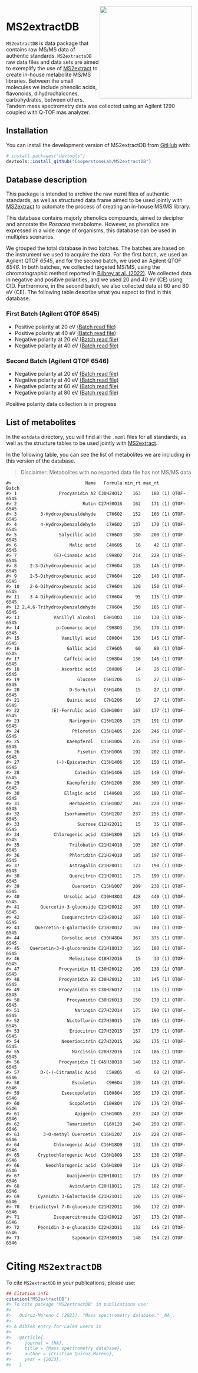 
<!-- README.md is generated from README.Rmd. Please edit that file -->

<img src="man/figures/MS2extractDB.png" align="right" height="250" style="float:right; height:250px;"/>

# MS2extractDB

<!-- badges: start -->
<!-- badges: end -->

`MS2extractDB` is data package that contains raw MS/MS data of authentic
standards. `MS2extractsDB` raw data files and data sets are aimed to
exemplify the use of
[MS2extract](https://cooperstonelab.github.io/MS2extract/) to create
in-house metabolite MS/MS libraries. Between the small molecules we
include phenolic acids, flavonoids, dihydrochalcones, carbohydrates,
between others. Tandem mass spectrometry data was collected using an
Agilent 1290 coupled with Q-TOF mas analyzer.

## Installation

You can install the development version of MS2extractDB from
[GitHub](https://github.com/CooperstoneLab/MS2extractDB) with:

``` r
# install.packages("devtools")
devtools::install_github("CooperstoneLab/MS2extractDB")
```

## Database description

This package is intended to archive the raw mzml files of authentic
standards, as well as structured data frame aimed to be used jointly
with [MS2extract](https://cooperstonelab.github.io/MS2extract/) to
automate the process of creating an in-house MS/MS library.

This database contains majorly phenolics compounds, aimed to decipher
and annotate the *Rosacea* metabolome. However, as phenolics are
expressed in a wide range of organisms, this database can be used in
multiples scenarios.

We grouped the total database in two batches. The batches are based on
the instrument we used to acquire the data. For the first batch, we used
an Agilent QTOF *6545*, and for the second batch, we used an Agilent
QTOF *6546*. In both batches, we collected targeted MS/MS, using the
chromatographic method reported in [Bilbrey at al.
(2022)](https://nph.onlinelibrary.wiley.com/doi/full/10.1111/nph.17693).
We collected data in negative and positive polarities, and we used 20
and 40 eV (CE) using CID. Furthermore, in the second batch, we also
collected data at 60 and 80 eV (CE). The following table describe what
you expect to find in this database.

### First Batch (Agilent QTOF 6545)

- Positive polarity at 20 eV [(Batch read
  file)](https://github.com/CooperstoneLab/MS2extractDB/blob/main/inst/extdata/batch_read_pos20_6545.csv)
- Positive polarity at 40 eV [(Batch read
  file)](https://github.com/CooperstoneLab/MS2extractDB/blob/main/inst/extdata/batch_read_neg40_6545.csv)
- Negative polarity at 20 eV [(Batch read
  file)](https://github.com/CooperstoneLab/MS2extractDB/blob/main/inst/extdata/batch_read_neg20.csv)
- Negative polarity at 40 eV [(Batch read
  file)](https://github.com/CooperstoneLab/MS2extractDB/blob/main/inst/extdata/batch_read_neg40.csv)

### Second Batch (Agilent QTOF 6546)

- Negative polarity at 20 eV [(Batch read
  file)](https://github.com/CooperstoneLab/MS2extractDB/blob/main/inst/extdata/read_neg20_6546_excel.csv)
- Negative polarity at 40 eV [(Batch read
  file)](https://github.com/CooperstoneLab/MS2extractDB/blob/main/inst/extdata/read_neg40_6546_excel.csv)
- Negative polarity at 60 eV [(Batch read
  file)](https://github.com/CooperstoneLab/MS2extractDB/blob/main/inst/extdata/read_neg60_6546_excel.csv)
- Negative polarity at 80 eV [(Batch read
  file)](https://github.com/CooperstoneLab/MS2extractDB/blob/main/inst/extdata/read_neg80_6546_excel.csv)

Positive polarity data collection is in progress

## List of metabolites

In the `extdata` directory, you will find all the `.mzml` files for all
standards, as well as the structure tables to be used jointly with
[MS2extract](https://cooperstonelab.github.io/MS2extract/).

In the following table, you can see the list of metabolites we are
including in this version of the database.

> Disclaimer: Metabolites with no reported data file has not MS/MS data

    #>                            Name   Formula min_rt max_rt         Batch
    #> 1                Procyanidin A2 C30H24O12    163    180 (1) QTOF-6545
    #> 2                         Rutin C27H30O16    162    171 (1) QTOF-6545
    #> 3         3-Hydroxybenzaldehyde    C7H6O2    152    166 (1) QTOF-6545
    #> 4         4-Hydroxybenzaldehyde    C7H6O2    137    170 (1) QTOF-6545
    #> 5                Salycilic acid    C7H6O3    180    200 (1) QTOF-6545
    #> 6                    Malic acid    C4H6O5     16     42 (1) QTOF-6545
    #> 7              (E)-Cinamic acid    C9H8O2    214    228 (1) QTOF-6545
    #> 8     2-3-Dihydroxybenzoic acid    C7H6O4    135    146 (1) QTOF-6545
    #> 9     2-5-Dihydroxybenzoic acid    C7H6O4    120    140 (1) QTOF-6545
    #> 10    2-6-Dihydroxybenzoic acid    C7H6O4    120    150 (1) QTOF-6545
    #> 11    3-4-Dihydroxybenzoic acid    C7H6O4     95    115 (1) QTOF-6545
    #> 12 2,4,6-Trihydroxybenzaldehyde    C7H6O4    150    165 (1) QTOF-6545
    #> 13             Vanillyl alcohol   C8H10O3    110    130 (1) QTOF-6545
    #> 14              p-Coumaric acid    C9H8O3    156    170 (1) QTOF-6545
    #> 15                Vanillyl acid    C8H8O4    136    145 (1) QTOF-6545
    #> 16                  Gallic acid    C7H6O5     60     80 (1) QTOF-6545
    #> 17                 Caffeic acid    C9H8O4    136    146 (1) QTOF-6545
    #> 18                Ascorbic acid    C6H8O6     14     26 (1) QTOF-6545
    #> 19                      Glucose   C6H12O6     15     27 (1) QTOF-6545
    #> 20                   D-Sorbitol   C6H14O6     15     27 (1) QTOF-6545
    #> 21                  Quinic acid   C7H12O6     16     27 (1) QTOF-6545
    #> 22            (E)-Ferrulic acid  C10H10O4    167    177 (1) QTOF-6545
    #> 23                   Naringenin  C15H12O5    175    191 (1) QTOF-6545
    #> 24                    Phloretin  C15H14O5    226    246 (1) QTOF-6545
    #> 25                  Kaempferol   C15H10O6    235    250 (1) QTOF-6545
    #> 26                      Fisetin  C15H10O6    192    202 (1) QTOF-6545
    #> 27              (-)-Epicatechin  C15H14O6    135    150 (1) QTOF-6545
    #> 28                     Catechin  C15H14O6    125    140 (1) QTOF-6545
    #> 29                  Kaempferide  C16H12O6    286    300 (1) QTOF-6545
    #> 30                 Ellagic acid   C14H6O8    165    180 (1) QTOF-6545
    #> 31                   Herbacetin  C15H10O7    203    220 (1) QTOF-6545
    #> 32                 Isorhamnetin  C16H12O7    237    255 (1) QTOF-6545
    #> 33                      Sucrose C12H22O11     15     35 (1) QTOF-6545
    #> 34             Chlorogenic acid  C16H18O9    125    145 (1) QTOF-6545
    #> 35                   Trilobatin C21H24O10    195    207 (1) QTOF-6545
    #> 36                   Phloridzin C21H24O10    185    197 (1) QTOF-6545
    #> 37                   Astragalin C21H20O11    173    190 (1) QTOF-6545
    #> 38                   Quercitrin C21H20O11    175    190 (1) QTOF-6545
    #> 39                    Quercetin  C15H10O7    209    230 (1) QTOF-6545
    #> 40                 Ursolic acid  C30H48O3    428    440 (1) QTOF-6545
    #> 41        Quercetin-3-glucoside C21H20O12    167    180 (1) QTOF-6545
    #> 42                Isoquercitrin C21H20O12    167    180 (1) QTOF-6545
    #> 43      Quercetin-3-galactoside C21H20O12    167    180 (1) QTOF-6545
    #> 44                Corsolic acid  C30H48O4    367    375 (1) QTOF-6545
    #> 45    Quercetin-3-O-glucoronide C21H18O13    165    180 (1) QTOF-6545
    #> 46                   Melezitose C18H32O16     15     33 (1) QTOF-6545
    #> 47               Procyanidin B1 C30H26O12    105    130 (1) QTOF-6545
    #> 48               Procyanidin B2 C30H26O12    133    145 (1) QTOF-6545
    #> 49               Procyanidin B3 C30H26O12    114    135 (1) QTOF-6545
    #> 50                  Procyanidin C30H26O13    150    170 (1) QTOF-6545
    #> 51                     Naringin C27H32O14    175    190 (1) QTOF-6545
    #> 52                  Nictoflorin C27H30O15    170    185 (1) QTOF-6545
    #> 53                   Eriocitrin C27H32O15    157    175 (1) QTOF-6545
    #> 54                Neoeriocitrin C27H32O15    162    175 (1) QTOF-6545
    #> 55                    Narcissin C28H32O16    174    186 (1) QTOF-6545
    #> 56               Procyanidin C1 C45H38O18    140    152 (1) QTOF-6545
    #> 57        D-(-)-Citramalic Acid    C5H8O5     45     60 (2) QTOF-6546
    #> 58                    Esculetin    C9H6O4    139    146 (2) QTOF-6546
    #> 59                Isoscopoletin   C10H8O4    165    170 (2) QTOF-6546
    #> 60                   Scopoletin   C10H8O4    170    176 (2) QTOF-6546
    #> 61                     Apigenin  C15H10O5    233    240 (2) QTOF-6546
    #> 62                  Tamarixetin   C16H12O    240    250 (2) QTOF-6546
    #> 63         3-O-methyl Quercetin  C16H12O7    219    228 (2) QTOF-6546
    #> 64             Chlorogenic Acid  C16H18O9    131    136 (2) QTOF-6546
    #> 65       Cryptochlorogenic Acid  C16H18O9    133    138 (2) QTOF-6546
    #> 66          Neochlorogenic acid  C16H18O9    114    126 (2) QTOF-6546
    #> 67                  Guaijaverin C20H18O11    173    185 (2) QTOF-6546
    #> 68                   Avicularin C20H18O11    175    182 (2) QTOF-6546
    #> 69       Cyanidin 3-Galactoside C21H21O11    120    135 (2) QTOF-6546
    #> 70    Eriodictyol 7-O-glucoside C21H22O11    166    172 (2) QTOF-6546
    #> 71             Isoquercitroside C21H20O12    167    173 (2) QTOF-6546
    #> 72       Peonidin 3-o-glucoside C22H23O11    132    146 (2) QTOF-6546
    #> 73                    Saponarin C27H30O15    148    154 (2) QTOF-6546

# Citing `MS2extractDB`

To cite `MS2extractDB` in your publications, please use:

``` r
## Citation info
citation("MS2extractDB")
#> To cite package 'MS2extractDB' in publications use:
#> 
#>   Quiroz-Moreno C (2023). "Mass spectrometry database." _NA_.
#> 
#> A BibTeX entry for LaTeX users is
#> 
#>   @Article{,
#>     journal = {NA},
#>     title = {Mass spectrometry database},
#>     author = {Cristian Quiroz-Moreno},
#>     year = {2023},
#>   }
```
